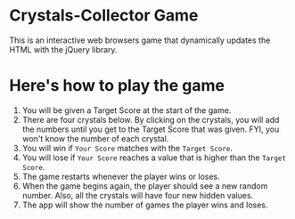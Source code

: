 # Crystals-Collector Game

This is an interactive web browsers game that dynamically updates the HTML with the jQuery library.

# Here's how to play the game
1. You will be given a Target Score at the start of the game. 
2. There are four crystals below. By clicking on the crystals, you will add the numbers until you get to the Target Score that was given. FYI, you won't know the number of each crystal. 
3. You will win if ```Your Score``` matches with the ```Target Score```.
4. You will lose if ```Your Score``` reaches a value that is higher than the ```Target Score```.
5. The game restarts whenever the player wins or loses.
6. When the game begins again, the player should see a new random number. Also, all the crystals will have four new hidden values.
7. The app will show the number of games the player wins and loses.